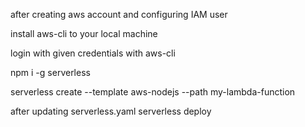 after creating aws account and configuring IAM user 

install aws-cli to your local machine

login with given credentials with aws-cli

npm i -g serverless

serverless create --template aws-nodejs --path my-lambda-function


after updating serverless.yaml
serverless deploy
